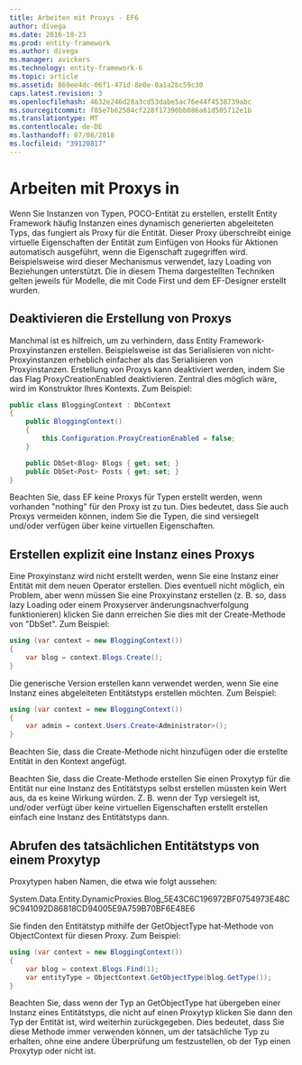```yaml
---
title: Arbeiten mit Proxys - EF6
author: divega
ms.date: 2016-10-23
ms.prod: entity-framework
ms.author: divega
ms.manager: avickers
ms.technology: entity-framework-6
ms.topic: article
ms.assetid: 869ee4dc-06f1-471d-8e0e-0a1a2bc59c30
caps.latest.revision: 3
ms.openlocfilehash: 4632e246d28a3cd53dabe5ac76e44f4538739abc
ms.sourcegitcommit: f05e7b62584cf228f17390bb086a61d505712e1b
ms.translationtype: MT
ms.contentlocale: de-DE
ms.lasthandoff: 07/08/2018
ms.locfileid: "39120817"
---
```

# <a name="working-with-proxies"></a>Arbeiten mit Proxys in
Wenn Sie Instanzen von Typen, POCO-Entität zu erstellen, erstellt Entity Framework häufig Instanzen eines dynamisch generierten abgeleiteten Typs, das fungiert als Proxy für die Entität. Dieser Proxy überschreibt einige virtuelle Eigenschaften der Entität zum Einfügen von Hooks für Aktionen automatisch ausgeführt, wenn die Eigenschaft zugegriffen wird. Beispielsweise wird dieser Mechanismus verwendet, lazy Loading von Beziehungen unterstützt. Die in diesem Thema dargestellten Techniken gelten jeweils für Modelle, die mit Code First und dem EF-Designer erstellt wurden.  

## <a name="disabling-proxy-creation"></a>Deaktivieren die Erstellung von Proxys  

Manchmal ist es hilfreich, um zu verhindern, dass Entity Framework-Proxyinstanzen erstellen. Beispielsweise ist das Serialisieren von nicht-Proxyinstanzen erheblich einfacher als das Serialisieren von Proxyinstanzen. Erstellung von Proxys kann deaktiviert werden, indem Sie das Flag ProxyCreationEnabled deaktivieren. Zentral dies möglich wäre, wird im Konstruktor Ihres Kontexts. Zum Beispiel:  

``` csharp
public class BloggingContext : DbContext
{
    public BloggingContext()
    {
        this.Configuration.ProxyCreationEnabled = false;
    }  

    public DbSet<Blog> Blogs { get; set; }
    public DbSet<Post> Posts { get; set; }
}
```  

Beachten Sie, dass EF keine Proxys für Typen erstellt werden, wenn vorhanden "nothing" für den Proxy ist zu tun. Dies bedeutet, dass Sie auch Proxys vermeiden können, indem Sie die Typen, die sind versiegelt und/oder verfügen über keine virtuellen Eigenschaften.  

## <a name="explicitly-creating-an-instance-of-a-proxy"></a>Erstellen explizit eine Instanz eines Proxys  

Eine Proxyinstanz wird nicht erstellt werden, wenn Sie eine Instanz einer Entität mit dem neuen Operator erstellen. Dies eventuell nicht möglich, ein Problem, aber wenn müssen Sie eine Proxyinstanz erstellen (z. B. so, dass lazy Loading oder einem Proxyserver änderungsnachverfolgung funktionieren) klicken Sie dann erreichen Sie dies mit der Create-Methode von "DbSet". Zum Beispiel:  

``` csharp
using (var context = new BloggingContext())
{
    var blog = context.Blogs.Create();
}
```  

Die generische Version erstellen kann verwendet werden, wenn Sie eine Instanz eines abgeleiteten Entitätstyps erstellen möchten. Zum Beispiel:  

``` csharp
using (var context = new BloggingContext())
{
    var admin = context.Users.Create<Administrator>();
}
```  

Beachten Sie, dass die Create-Methode nicht hinzufügen oder die erstellte Entität in den Kontext angefügt.  

Beachten Sie, dass die Create-Methode erstellen Sie einen Proxytyp für die Entität nur eine Instanz des Entitätstyps selbst erstellen müssten kein Wert aus, da es keine Wirkung würden. Z. B. wenn der Typ versiegelt ist, und/oder verfügt über keine virtuellen Eigenschaften erstellt erstellen einfach eine Instanz des Entitätstyps dann.  

## <a name="getting-the-actual-entity-type-from-a-proxy-type"></a>Abrufen des tatsächlichen Entitätstyps von einem Proxytyp  

Proxytypen haben Namen, die etwa wie folgt aussehen:  

System.Data.Entity.DynamicProxies.Blog_5E43C6C196972BF0754973E48C9C941092D86818CD94005E9A759B70BF6E48E6  

Sie finden den Entitätstyp mithilfe der GetObjectType hat-Methode von ObjectContext für diesen Proxy. Zum Beispiel:  

``` csharp
using (var context = new BloggingContext())
{
    var blog = context.Blogs.Find(1);
    var entityType = ObjectContext.GetObjectType(blog.GetType());
}
```  

Beachten Sie, dass wenn der Typ an GetObjectType hat übergeben einer Instanz eines Entitätstyps, die nicht auf einen Proxytyp klicken Sie dann den Typ der Entität ist, wird weiterhin zurückgegeben. Dies bedeutet, dass Sie diese Methode immer verwenden können, um der tatsächliche Typ zu erhalten, ohne eine andere Überprüfung um festzustellen, ob der Typ einen Proxytyp oder nicht ist.  
